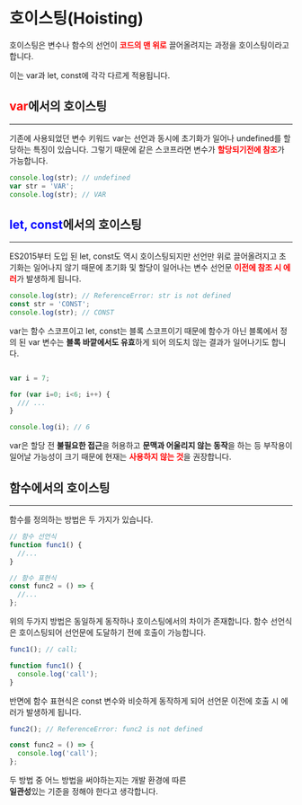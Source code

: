 
# 호이스팅(Hoisting)

호이스팅은 변수나 함수의 선언이 <strong style='color:red'>코드의 맨 위로</strong> 끌어올려지는 과정을 호이스팅이라고 합니다.

이는 var과 let, const에 각각 다르게 적용됩니다.

## <span style='color:red'>var</span>에서의 호이스팅

<hr>

기존에 사용되었던 변수 키워드 var는 선언과 동시에 초기화가 일어나 undefined를 할당하는 특징이 있습니다.
그렇기 때문에 같은 스코프라면 변수가 <strong style='color:red'>할당되기전에 참조</strong>가 가능합니다.

```javascript
console.log(str); // undefined
var str = 'VAR';
console.log(str); // VAR
```

## <span style='color:blue'>let, const</span>에서의 호이스팅

<hr>

ES2015부터 도입 된 let, const도 역시 호이스팅되지만 선언만 위로 끌어올려지고
초기화는 일어나지 않기 때문에 초기화 및 할당이 일어나는 변수 선언문 <strong style='color:red'>이전에 참조 시
에러</strong>가 발생하게 됩니다.

```javascript
console.log(str); // ReferenceError: str is not defined
const str = 'CONST';
console.log(str); // CONST
```

var는 함수 스코프이고 let, const는 블록 스코프이기 때문에 함수가 아닌 블록에서
정의 된 var 변수는 <strong>블록 바깥에서도 유효</strong>하게 되어
의도치 않는 결과가 일어나기도 합니다.

```javascript

var i = 7;

for (var i=0; i<6; i++) {
  /// ...
}

console.log(i); // 6
```

var은 할당 전 <strong>불필요한 접근</strong>을 허용하고 <strong>문맥과 어울리지 않는 동작</strong>을 하는 등
부작용이 일어날 가능성이 크기 때문에 현재는 <strong style='color:red'>사용하지 않는 것</strong>을 권장합니다.


## 함수에서의 호이스팅

<hr>

함수를 정의하는 방법은 두 가지가 있습니다.

```javascript
// 함수 선언식
function func1() {
  //...
}

// 함수 표현식
const func2 = () => {
  //...
};
```

위의 두가지 방법은 동일하게 동작하나 호이스팅에서의 차이가 존재합니다.
함수 선언식은 호이스팅되어 선언문에 도달하기 전에 호출이 가능합니다.

```javascript
func1(); // call;

function func1() {
  console.log('call');
}
```

반면에 함수 표현식은 const 변수와 비슷하게 동작하게 되어
선언문 이전에 호출 시 에러가 발생하게 됩니다.

```javascript
func2(); // ReferenceError: func2 is not defined

const func2 = () => {
  console.log('call');
};
```

두 방법 중 어느 방법을 써야하는지는 개발 환경에 따른<br>
<strong>일관성</strong>있는 기준을 정해야 한다고 생각합니다.